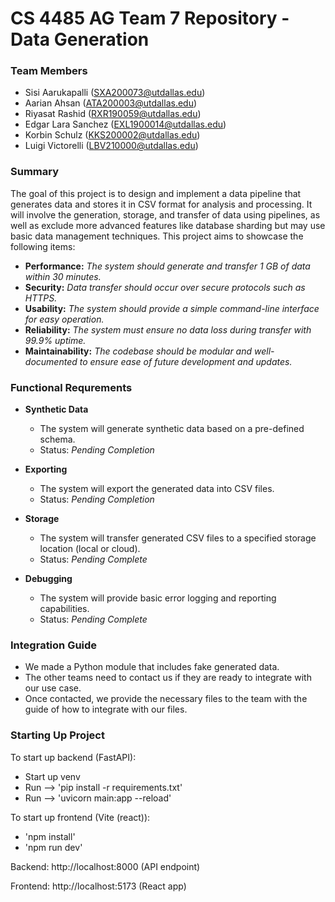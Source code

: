 # CS 4485 AG Team 7 Repository - Data Generation

### Team Members

- Sisi Aarukapalli (SXA200073@utdallas.edu)
- Aarian Ahsan (ATA200003@utdallas.edu)
- Riyasat Rashid (RXR190059@utdallas.edu)
- Edgar Lara Sanchez (EXL1900014@utdallas.edu)
- Korbin Schulz (KKS200002@utdallas.edu)
- Luigi Victorelli (LBV210000@utdallas.edu)

### Summary
The goal of this project is to design and implement a data pipeline that generates data and stores it in CSV format for analysis and processing. It will involve the generation, storage, and transfer of data using pipelines, as well as exclude more advanced features like database sharding but may use basic data management techniques. This project aims to showcase the following items: 
- **Performance:** *The system should generate and transfer 1 GB of data within 30 minutes.*
- **Security:** *Data transfer should occur over secure protocols such as HTTPS.*
- **Usability:** *The system should provide a simple command-line interface for easy operation.*
- **Reliability:** *The system must ensure no data loss during transfer with 99.9% uptime.*
- **Maintainability:** *The codebase should be modular and well-documented to ensure ease of future development and updates.*

### Functional Requrements 
- **Synthetic Data**
  - The system will generate synthetic data based on a pre-defined schema.
  - Status: *Pending Completion*

- **Exporting**
  - The system will export the generated data into CSV files.
  - Status: *Pending Completion*
 
- **Storage**
  - The system will transfer generated CSV files to a specified storage location (local or cloud).
  - Status: *Pending Complete*

- **Debugging**
  - The system will provide basic error logging and reporting capabilities.
  - Status: *Pending Complete*

### Integration Guide
- We made a Python module that includes fake generated data.
- The other teams need to contact us if they are ready to integrate with our use case.
- Once contacted, we provide the necessary files to the team with the guide of how to integrate with our files.

### Starting Up Project
To start up backend (FastAPI): 
  - Start up venv 
  - Run --> 'pip install -r requirements.txt'
  - Run --> 'uvicorn main:app --reload'

To start up frontend (Vite (react)): 
  - 'npm install'
  - 'npm run dev'

Backend: http://localhost:8000 (API endpoint)

Frontend: http://localhost:5173 (React app)
